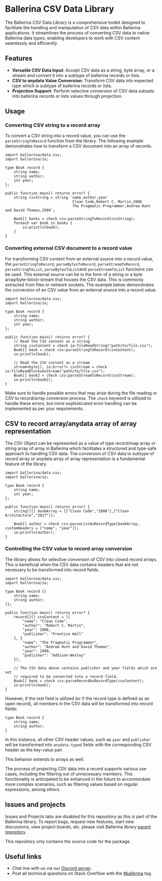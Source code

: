 # Ballerina CSV Data Library

The Ballerina CSV Data Library is a comprehensive toolkit designed to facilitate the handling and manipulation of CSV data within Ballerina applications. It streamlines the process of converting CSV data to native Ballerina data types, enabling developers to work with CSV content seamlessly and efficiently.

## Features

- **Versatile CSV Data Input**: Accept CSV data as a string, byte array, or a stream and convert it into a subtype of ballerina records or lists.
- **CSV to anydata Value Conversion**: Transform CSV data into expected type which is subtype of ballerina records or lists.
- **Projection Support**: Perform selective conversion of CSV data subsets into ballerina records or lists values through projection.

## Usage

### Converting CSV string to a record array

To convert a CSV string into a record value, you can use the `parseStringToRecord` function from the library. The following example demonstrates how to transform a CSV document into an array of records.

```ballerina
import ballerina/data.csv;
import ballerina/io;

type Book record {
    string name;
    string author;
    int year;
};

public function main() returns error? {
    string csvString = string `name,author,year
                               Clean Code,Robert C. Martin,2008
                               The Pragmatic Programmer,Andrew Hunt and David Thomas,1999`;

    Book[] books = check csv:parseStringToRecord(csvString);
    foreach var book in books {
        io:println(book);
    }
}
```

### Converting external CSV document to a record value

For transforming CSV content from an external source into a record value, the `parseStringToRecord`, `parseBytesToRecord`, `parseStreamToRecord`, `parseStringToList`, `parseBytesToList`and `parseStreamToList` functions can be used. This external source can be in the form of a string or a byte array/byte-block-stream that houses the CSV data. This is commonly extracted from files or network sockets. The example below demonstrates the conversion of an CSV value from an external source into a record value.

```ballerina
import ballerina/data.csv;
import ballerina/io;

type Book record {
    string name;
    string author;
    int year;
};

public function main() returns error? {
    // Read the CSV content as a string
    string csvContent = check io:fileReadString("path/to/file.csv");
    Book[] book = check csv:parseStringToRecord(csvContent);
    io:println(book);

    // Read the CSV content as a stream
    stream<byte[], io:Error?> csvStream = check io:fileReadBlocksAsStream("path/to/file.csv");
    Book[] book2 = check csv:parseStreamToRecord(csvStream);
    io:println(book2);
}
```

Make sure to handle possible errors that may arise during the file reading or CSV to record/array conversion process. The `check` keyword is utilized to handle these errors, but more sophisticated error handling can be implemented as per your requirements.

## CSV to record array/anydata array of array representation

The CSV Object can be represented as a value of type record/map array or string array of array in Ballerina which facilitates a structured and type-safe approach to handling CSV data.
The conversion of CSV data to subtype of record array or anydata array of array representation is a fundamental feature of the library.

```ballerina
import ballerina/data.csv;
import ballerina/io;

type Book record {
    string name;
    int year;
};

public function main() returns error? {
    string[][] bookArray = [["Clean Code","2008"],["Clean Architecture","2017"]];

    Book[] author = check csv:parseListAsRecordType(bookArray, customHeaders = ["name", "year"]);
    io:println(author);
}
```

### Controlling the CSV value to record array conversion

The library allows for selective conversion of CSV into closed record arrays. This is beneficial when the CSV data contains headers that are not necessary to be transformed into record fields.

```ballerina
import ballerina/data.csv;
import ballerina/io;

type Book record {|
    string name;
    string author;
|};

public function main() returns error? {
    record{}[] csvContent = [{
        "name": "Clean Code",
        "author": "Robert C. Martin",
        "year": 2008,
        "publisher": "Prentice Hall"
    }, {
        "name": "The Pragmatic Programmer",
        "author": "Andrew Hunt and David Thomas",
        "year": 1999,
        "publisher": "Addison-Wesley"
    }];

    // The CSV data above contains publisher and year fields which are not 
    // required to be converted into a record field.
    Book[] book = check csv:parseRecordAsRecordType(csvContent);
    io:println(book);
}
```

However, if the rest field is utilized (or if the record type is defined as an open record), all members in the CSV data will be transformed into record fields:

```ballerina
type Book record {
    string name;
    string author;
}
```

In this instance, all other CSV header values, such as `year` and `publisher` will be transformed into `anydata-typed` fields with the corresponding CSV header as the key-value pair.

This behavior extends to arrays as well.

The process of projecting CSV data into a record supports various use cases, including the filtering out of unnecessary members. This functionality is anticipated to be enhanced in the future to accommodate more complex scenarios, such as filtering values based on regular expressions, among others.

## Issues and projects

Issues and Projects tabs are disabled for this repository as this is part of the Ballerina library. To report bugs, request new features, start new discussions, view project boards, etc. please visit Ballerina library [parent repository](https://github.com/ballerina-platform/ballerina-library).

This repository only contains the source code for the package.

## Useful links

* Chat live with us via our [Discord server](https://discord.gg/ballerinalang).
* Post all technical questions on Stack Overflow with the [#ballerina](https://stackoverflow.com/questions/tagged/ballerina) tag.
